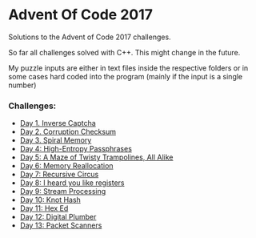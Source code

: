 # Advent Of Code 2017
Solutions to the Advent of Code 2017 challenges.

So far all challenges solved with C++. This might change in the future.

My puzzle inputs are either in text files inside the respective folders or in some cases hard coded into the program (mainly if the input is a single number)

### Challenges:
- [Day 1. Inverse Captcha](adv_1_captcha)
- [Day 2. Corruption Checksum](adv_2_checksum)
- [Day 3. Spiral Memory](adv_3_memory)
- [Day 4: High-Entropy Passphrases](adv_4_passphrase)
- [Day 5: A Maze of Twisty Trampolines, All Alike](adv_5_jumps)
- [Day 6: Memory Reallocation](adv_6_banks)
- [Day 7: Recursive Circus](adv_7_recursive-circus)
- [Day 8: I heard you like registers](adv_8_i-heard-you-like-registers)
- [Day 9: Stream Processing](adv_9_stream-processing)
- [Day 10: Knot Hash](adv_10_knot-hash)
- [Day 11: Hex Ed](adv_11_hex-ed)
- [Day 12: Digital Plumber](adv_12_digital-plumber)
- [Day 13: Packet Scanners](adv_13_packet-scanners)
